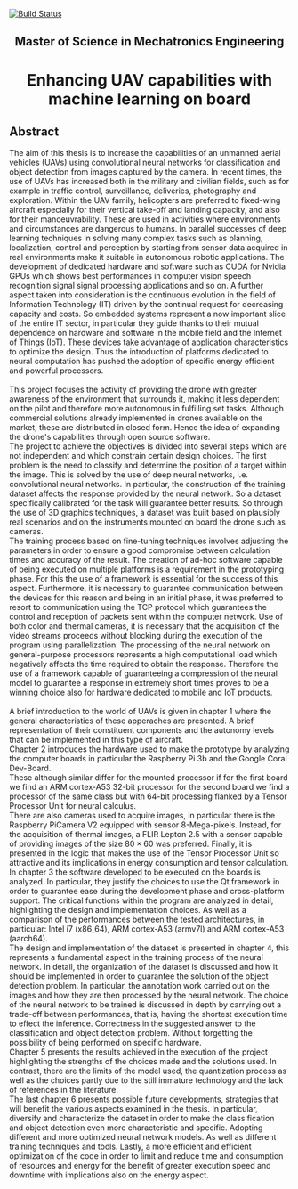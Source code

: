 [![Build Status](https://travis-ci.org/frank1789/MasterThesis.svg?branch=master)](https://travis-ci.org/frank1789/MasterThesis)


<center><h2> Master of Science in Mechatronics Engineering </h2></center>

<center><h1> Enhancing UAV capabilities with machine learning on board </h1></center>

## Abstract 


The aim of this thesis is to increase the capabilities of
an unmanned aerial vehicles (UAVs) using convolutional neural networks
for classification and object detection from images captured by the
camera. In recent times, the use of UAVs has increased both in the
military and civilian fields, such as for example in traffic control,
surveillance, deliveries, photography and exploration. Within the UAV
family, helicopters are preferred to fixed-wing aircraft especially for
their vertical take-off and landing capacity, and also for their
manoeuvrability. These are used in activities where environments and
circumstances are dangerous to humans. In parallel successes of deep
learning techniques in solving many complex tasks such as planning,
localization, control and perception by starting from sensor data
acquired in real environments make it suitable in autonomous robotic
applications.
The development of dedicated hardware and software such as CUDA for
Nvidia GPUs which shows best performances in computer vision speech
recognition signal signal processing applications and so on.
A further aspect taken into consideration is the continuous evolution in
the field of Information Technology (IT) driven by the continual request
for decreasing capacity and costs. So embedded systems represent a now
important slice of the entire IT sector, in particular they guide thanks
to their mutual dependence on hardware and software in the mobile field
and the Internet of Things (IoT).
These devices take advantage of application characteristics to optimize
the design. Thus the introduction of platforms dedicated to neural
computation has pushed the adoption of specific energy efficient and
powerful processors.<br><br>
This project focuses the activity of providing the drone with greater
awareness of the environment that surrounds it, making it less dependent
on the pilot and therefore more autonomous in fulfilling set tasks.
Although commercial solutions already implemented in drones available on
the market, these are distributed in closed form. Hence the idea of
expanding the drone's capabilities through open source software.\
The project to achieve the objectives is divided into several steps
which are not independent and which constrain certain design choices.
The first problem is the need to classify and determine the position of
a target within the image. This is solved by the use of deep neural
networks, i.e. convolutional neural networks. In particular, the
construction of the training dataset affects the response provided by
the neural network. So a dataset specifically calibrated for the task
will guarantee better results. So through the use of 3D graphics
techniques, a dataset was built based on plausibly real scenarios and on
the instruments mounted on board the drone such as cameras.\
The training process based on fine-tuning techniques involves adjusting
the parameters in order to ensure a good compromise between calculation
times and accuracy of the result. The creation of ad-hoc software
capable of being executed on multiple platforms is a requirement in the
prototyping phase. For this the use of a framework is essential for the
success of this aspect. Furthermore, it is necessary to guarantee
communication between the devices for this reason and being in an
initial phase, it was preferred to resort to communication using the TCP
protocol which guarantees the control and reception of packets sent
within the computer network.
Use of both color and thermal cameras, it is necessary that the
acquisition of the video streams proceeds without blocking during the
execution of the program using parallelization. The processing of the
neural network on general-purpose processors represents a high
computational load which negatively affects the time required to obtain
the response.
Therefore the use of a framework capable of guaranteeing a compression
of the neural model to guarantee a response in extremely short times
proves to be a winning choice also for hardware dedicated to mobile and
IoT products. <br> <br>
A brief introduction to the world of UAVs is given in chapter 1
where the general characteristics of
these apperaches are presented. A brief representation of their
constituent components and the autonomy levels that can be implemented
in this type of aircraft.\
Chapter 2 introduces the hardware used to make the
prototype by analyzing the computer boards in particular the Raspberry
Pi 3b and the Google Coral Dev-Board.\
These although similar differ for the mounted processor if for the first
board we find an ARM cortex-A53 32-bit processor for the second board we
find a processor of the same class but with 64-bit processing flanked by
a Tensor Processor Unit for neural calculus.\
There are also cameras used to acquire images, in particular there is
the Raspberry PiCamera V2 equipped with sensor 8-Mega-pixels. Instead,
for the acquisition of thermal images, a FLIR Lepton 2.5 with a sensor
capable of providing images of the size $80 \times 60$ was preferred.
Finally, it is presented in the logic that makes the use of the Tensor
Processor Unit so attractive and its implications in energy consumption
and tensor calculation.\
In chapter 3 the software developed to be executed on the
boards is analyzed. In particular, they justify the choices to use the
Qt framework in order to guarantee ease during the development phase and
cross-platform support. The critical functions within the program are
analyzed in detail, highlighting the design and implementation choices.
As well as a comparison of the performances between the tested
architectures, in particular: Intel i7 (x86\_64), ARM cortex-A53
(armv7l) and ARM cortex-A53 (aarch64).\
The design and implementation of the dataset is presented in chapter 4, this represents a fundamental aspect
in the training process of the neural network. In detail, the
organization of the dataset is discussed and how it should be
implemented in order to guarantee the solution of the object detection
problem. In particular, the annotation work carried out on the images
and how they are then processed by the neural network. The choice of the
neural network to be trained is discussed in depth by carrying out a
trade-off between performances, that is, having the shortest execution
time to effect the inference. Correctness in the suggested answer to the
classification and object detection problem. Without forgetting the
possibility of being performed on specific hardware.\
Chapter 5 presents the results achieved in the
execution of the project highlighting the strengths of the choices made
and the solutions used. In contrast, there are the limits of the model
used, the quantization process as well as the choices partly due to the
still immature technology and the lack of references in the literature.\
The last chapter 6 presents possible future developments,
strategies that will benefit the various aspects examined in the thesis.
In particular, diversify and characterize the dataset in order to make
the classification and object detection even more characteristic and
specific. Adopting different and more optimized neural network models.
As well as different training techniques and tools. Lastly, a more
efficient and efficient optimization of the code in order to limit and
reduce time and consumption of resources and energy for the benefit of
greater execution speed and downtime with implications also on the
energy aspect.
